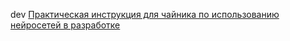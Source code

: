 dev
[Практическая инструкция для чайника по использованию нейросетей в разработке](https://habr.com/ru/articles/916370/)
